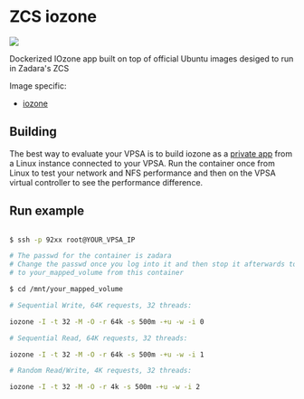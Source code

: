 # ZCS iozone
![](https://raw.githubusercontent.com/zadarastorage/dockerfiles/master/iozone/assets/iozone-re-read.jpg)

Dockerized IOzone app built on top of official Ubuntu images desiged to run in Zadara's ZCS

Image specific:

- [iozone](http://www.iozone.org)

## Building

The best way to evaluate your VPSA is to build iozone as a [private app](https://github.com/zadarastorage/dockerfiles#private-apps) from a Linux instance connected to your VPSA. Run the container once from Linux to test your network and NFS performance and then on the VPSA virtual controller to see the performance difference.

## Run example

```bash

$ ssh -p 92xx root@YOUR_VPSA_IP

# The passwd for the container is zadara
# Change the passwd once you log into it and then stop it afterwards to prevent access 
# to your_mapped_volume from this container

$ cd /mnt/your_mapped_volume

# Sequential Write, 64K requests, 32 threads:

iozone -I -t 32 -M -O -r 64k -s 500m -+u -w -i 0

# Sequential Read, 64K requests, 32 threads:

iozone -I -t 32 -M -O -r 64k -s 500m -+u -w -i 1

# Random Read/Write, 4K requests, 32 threads:

iozone -I -t 32 -M -O -r 4k -s 500m -+u -w -i 2

```

